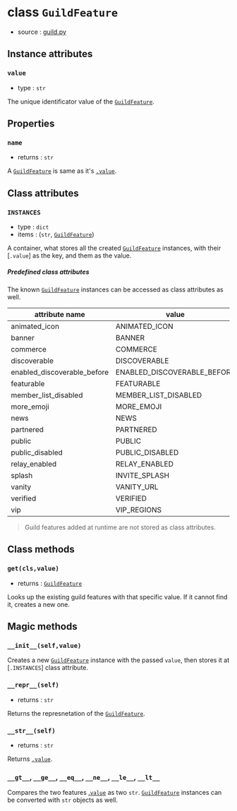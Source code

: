 # class `GuildFeature`

- source : [guild.py](https://github.com/HuyaneMatsu/hata/blob/master/hata/guild.py)

## Instance attributes

### `value`

- type : `str`

The unique identificator value of the [`GuildFeature`](GuildFeature.md).

## Properties

### `name`

- returns : `str`

A [`GuildFeature`](GuildFeature.md) is same as it's [`.value`](#value).

## Class attributes

### `INSTANCES`

- type : `dict`
- items : (`str`, [`GuildFeature`](GuildFeature.md))

A container, what stores all the created [`GuildFeature`](GuildFeature.md)
instances, with their [`.value`] as the key, and them as the value.

##### Predefined class attributes

The known [`GuildFeature`](GuildFeature.md) instances can be accessed as
class attributes as well.

| attribute name                | value                         |
|-------------------------------|-------------------------------|
| animated_icon                 | ANIMATED_ICON                 |
| banner                        | BANNER                        |
| commerce                      | COMMERCE                      |
| discoverable                  | DISCOVERABLE                  |
| enabled_discoverable_before   | ENABLED_DISCOVERABLE_BEFORE   |
| featurable                    | FEATURABLE                    |
| member_list_disabled          | MEMBER_LIST_DISABLED          |
| more_emoji                    | MORE_EMOJI                    |
| news                          | NEWS                          |
| partnered                     | PARTNERED                     |
| public                        | PUBLIC                        |
| public_disabled               | PUBLIC_DISABLED               |
| relay_enabled                 | RELAY_ENABLED                 |
| splash                        | INVITE_SPLASH                 |
| vanity                        | VANITY_URL                    |
| verified                      | VERIFIED                      |
| vip                           | VIP_REGIONS                   |

> Guild features added at runtime are not stored as class attributes.

## Class methods

### `get(cls,value)`

- returns : [`GuildFeature`](GuildFeature.md)

Looks up the existing guild features with that specific value. If it cannot
find it, creates a new one.

## Magic methods

### `__init__(self,value)`

Creates a new [`GuildFeature`](GuildFeature.md) instance with the passed
`value`, then stores it at [`.INSTANCES`] class attribute.

### `__repr__(self)`

- returns : `str`

Returns the represnetation of the [`GuildFeature`](GuildFeature.md).

### `__str__(self)`

- returns : `str`

Returns [`.value`](#value).

### `__gt__`, `__ge__`, `__eq__`, `__ne__`, `__le__`, `__lt__`

Compares the two features [.`value`](#value) as two `str`.
[`GuildFeature`](GuildFeature.md) instances can be converted with `str`
objects as well.
